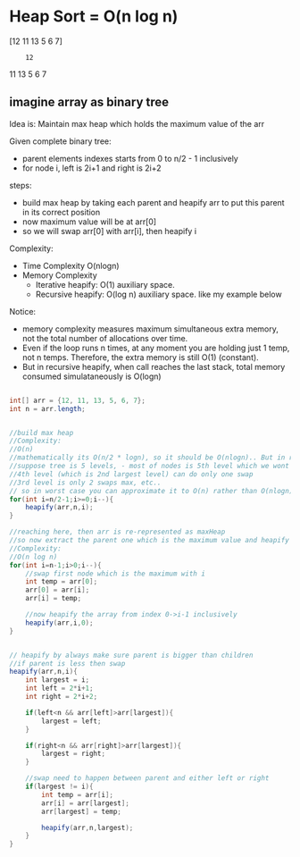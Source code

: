 # Heap Sort = O(n log n)


[12 11 13 5 6 7]

        12
  11         13
5    6     7

## imagine array as binary tree

Idea is:
Maintain max heap which holds the maximum value of the arr

Given complete binary tree:
- parent elements indexes starts from 0 to n/2 - 1  inclusively
- for node i, left is 2i+1 and right is 2i+2

steps:
- build max heap by taking each parent and heapify arr to put this parent in its correct position
- now maximum value will be at arr[0]
- so we will swap arr[0] with arr[i], then heapify i 


Complexity:
- Time Complexity O(nlogn)
- Memory Complexity 
    - Iterative heapify: O(1) auxiliary space.
    - Recursive heapify: O(log n) auxiliary space. like my example below

Notice:
- memory complexity measures maximum simultaneous extra memory, not the total number of allocations over time.
- Even if the loop runs n times, at any moment you are holding just 1 temp, not n temps.
Therefore, the extra memory is still O(1) (constant).
- But in recursive heapify, when call reaches the last stack, total memory consumed simulataneously is O(logn)



```java

int[] arr = {12, 11, 13, 5, 6, 7};
int n = arr.length;


//build max heap
//Complexity:
//O(n)
//mathematically its O(n/2 * logn), so it should be O(nlogn).. But in reality, building the heap is only O(n)
//suppose tree is 5 levels, - most of nodes is 5th level which we wont even traverse 
//4th level (which is 2nd largest level) can do only one swap
//3rd level is only 2 swaps max, etc.. 
// so in worst case you can approximate it to O(n) rather than O(nlogn)
for(int i=n/2-1;i>=0;i--){
    heapify(arr,n,i);
}

//reaching here, then arr is re-represented as maxHeap
//so now extract the parent one which is the maximum value and heapify again 
//Complexity:
//O(n log n)
for(int i=n-1;i>0;i--){
    //swap first node which is the maximum with i
    int temp = arr[0];
    arr[0] = arr[i];
    arr[i] = temp;

    //now heapify the array from index 0->i-1 inclusively
    heapify(arr,i,0); 
}


// heapify by always make sure parent is bigger than children
//if parent is less then swap
heapify(arr,n,i){
    int largest = i;
    int left = 2*i+1;
    int right = 2*i+2;

    if(left<n && arr[left]>arr[largest]){
        largest = left;
    }

    if(right<n && arr[right]>arr[largest]){
        largest = right;
    }

    //swap need to happen between parent and either left or right
    if(largest != i){
        int temp = arr[i];
        arr[i] = arr[largest];
        arr[largest] = temp;

        heapify(arr,n,largest);
    }
}

```